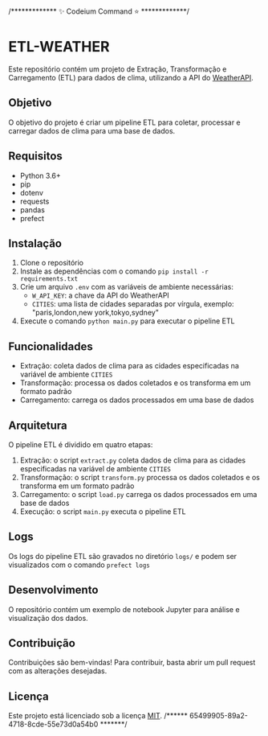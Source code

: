 /*************  ✨ Codeium Command ⭐  *************/
# ETL-WEATHER

Este repositório contém um projeto de Extração, Transformação e Carregamento (ETL) para dados de clima, utilizando a API do [WeatherAPI](https://www.weatherapi.com/).

## Objetivo

O objetivo do projeto é criar um pipeline ETL para coletar, processar e carregar dados de clima para uma base de dados.

## Requisitos

* Python 3.6+
* pip
* dotenv
* requests
* pandas
* prefect

## Instalação

1. Clone o repositório
2. Instale as dependências com o comando `pip install -r requirements.txt`
3. Crie um arquivo `.env` com as variáveis de ambiente necessárias:
	* `W_API_KEY`: a chave da API do WeatherAPI
	* `CITIES`: uma lista de cidades separadas por vírgula, exemplo: "paris,london,new york,tokyo,sydney"
4. Execute o comando `python main.py` para executar o pipeline ETL

## Funcionalidades

* Extração: coleta dados de clima para as cidades especificadas na variável de ambiente `CITIES`
* Transformação: processa os dados coletados e os transforma em um formato padrão
* Carregamento: carrega os dados processados em uma base de dados

## Arquitetura

O pipeline ETL é dividido em quatro etapas:

1. Extração: o script `extract.py` coleta dados de clima para as cidades especificadas na variável de ambiente `CITIES`
2. Transformação: o script `transform.py` processa os dados coletados e os transforma em um formato padrão
3. Carregamento: o script `load.py` carrega os dados processados em uma base de dados
4. Execução: o script `main.py` executa o pipeline ETL

## Logs

Os logs do pipeline ETL são gravados no diretório `logs/` e podem ser visualizados com o comando `prefect logs`

## Desenvolvimento

O repositório contém um exemplo de notebook Jupyter para análise e visualização dos dados.

## Contribuição

Contribuições são bem-vindas! Para contribuir, basta abrir um pull request com as alterações desejadas.

## Licença

Este projeto está licenciado sob a licença [MIT](https://opensource.org/licenses/MIT).
/******  65499905-89a2-4718-8cde-55e73d0a54b0  *******/